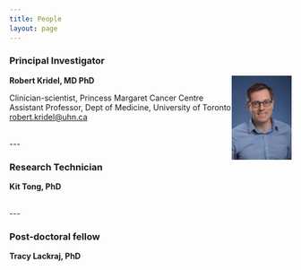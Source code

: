 ```yaml
---
title: People
layout: page
---
```


### Principal Investigator

<img align="right" src="/img/Kridel,R_UHN3181_reduced size.jpg" height="150">

**Robert Kridel, MD PhD**

Clinician-scientist, Princess Margaret Cancer Centre<br>
Assistant Professor, Dept of Medicine, University of Toronto<br>
<robert.kridel@uhn.ca>  

<br>
---

### Research Technician

**Kit Tong, PhD**

<br>
---

### Post-doctoral fellow

**Tracy Lackraj, PhD**
